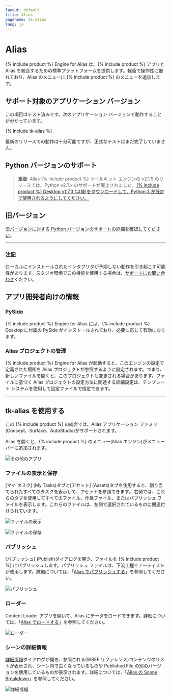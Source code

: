 ```yaml
---
layout: default
title: Alias
pagename: tk-alias
lang: ja
---
```


# Alias

{% include product %} Engine for Alias は、{% include product %} アプリと Alias を統合するための標準プラットフォームを提供します。軽量で操作性に優れており、Alias のメニューに {% include product %} のメニューを追加します。

## サポート対象のアプリケーション バージョン

この項目はテスト済みです。次のアプリケーション バージョンで動作することが分かっています。 

{% include tk-alias %}

最新のリリースでの動作は十分可能ですが、正式なテストはまだ完了していません。

## Python バージョンのサポート

> **重要:** Alias {% include product %} ツールキット エンジンの v2.1.5 のリリースでは、Python v2.7.x のサポートが廃止されました。[{% include product %} Desktop v1.7.3 (以降)をダウンロードして、Python 3 が既定で使用されるようにしてください。](https://community.shotgridsoftware.com/t/a-new-version-of-shotgrid-desktop-has-been-released/13877/14)

## 旧バージョン

[旧バージョンに対する Python バージョンのサポートの詳細を確認してください](https://github.com/shotgunsoftware/tk-alias/wiki/Python-Version-Support#older-versions)。

***
### 注記

ローカルにインストールされたインタプリタが予期しない動作を引き起こす可能性があります。スタジオ環境でこの機能を使用する場合は、[サポートにお問い合わせ](https://knowledge.autodesk.com/ja/contact-support)ください。

## アプリ開発者向けの情報
    
### PySide

{% include product %} Engine for Alias には、{% include product %} Desktop に付属の PySide がインストールされており、必要に応じて有効になります。 

### Alias プロジェクトの管理

{% include product %} Engine for Alias が起動すると、このエンジンの設定で定義された場所を Alias プロジェクトが参照するように設定されます。つまり、新しいファイルを開くと、このプロジェクトも変更される場合があります。ファイルに基づく Alias プロジェクトの設定方法に関連する詳細設定は、テンプレート システムを使用して設定ファイルで指定できます。

***

## tk-alias を使用する

この {% include product %} の統合では、Alias アプリケーション ファミリ(Concept、Surface、AutoStudio)がサポートされます。

Alias を開くと、{% include product %} のメニュー(Alias エンジン)がメニュー バーに追加されます。

![その他のアプリ](../images/engines/alias-other-apps.png)


### ファイルの表示と保存

[マイ タスク] (My Tasks)タブと[アセット] (Assets)タブを使用すると、割り当てられたすべてのタスクを表示して、アセットを参照できます。 右側では、これらのタブを使用してすべてのファイル、作業ファイル、またはパブリッシュ ファイルを表示します。これらのファイルは、左側で選択されているものに関連付けられています。

![ファイルの表示](../images/engines/alias-file-open.png)

![ファイルの保存](../images/engines/alias-file-save.png)


### パブリッシュ

[パブリッシュ] (Publish)ダイアログを開き、ファイルを {% include product %} にパブリッシュします。パブリッシュ ファイルは、下流工程でアーティストが使用します。詳細については、「[Alias でパブリッシュする](https://github.com/shotgunsoftware/tk-alias/wiki/Publishing)」を参照してください。 

![パブリッシュ](../images/engines/alias-publish.png)


### ローダー

Content Loader アプリを開いて、Alias にデータをロードできます。詳細については、「[Alias でロードする](https://github.com/shotgunsoftware/tk-alias/wiki/Loading)」を参照してください。

![ローダー](../images/engines/alias-loader.png)

### シーンの詳細情報

[詳細情報](Breakdown)ダイアログが開き、参照される(WREF リファレンス)コンテンツのリストが表示され、シーン内で古くなっているものや Published File の別のバージョンを使用しているものが表示されます。詳細については、「[Alias の Scene Breakdown](https://github.com/shotgunsoftware/tk-alias/wiki/Scene-Breakdown)」を参照してください。

![詳細情報](../images/engines/alias-breakdown.png)

